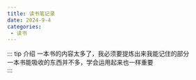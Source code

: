 ```yaml
---
title: 读书笔记录
date: 2024-9-4
categories:
 - 读书
---
```


::: tip 介绍
 一本书的内容太多了，我必须要提炼出来我能记住的部分<br>
 一本书能吸收的东西并不多，学会运用起来也一样重要<br>
:::

